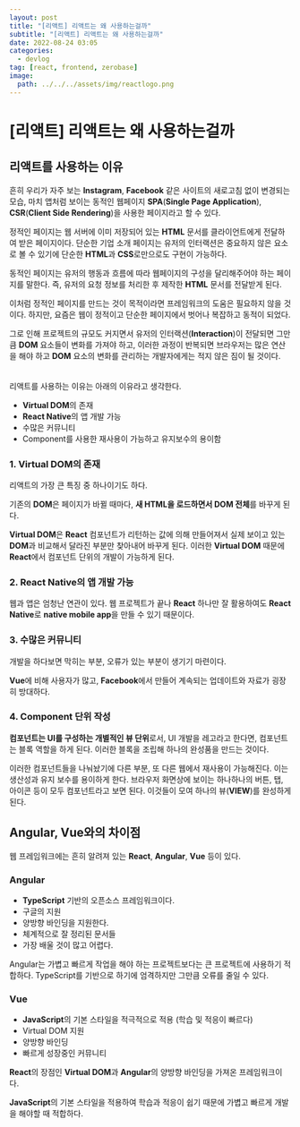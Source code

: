 ```yaml
---
layout: post
title: "[리액트] 리액트는 왜 사용하는걸까"
subtitle: "[리액트] 리액트는 왜 사용하는걸까"
date: 2022-08-24 03:05
categories:
  - devlog
tag: [react, frontend, zerobase]
image:
  path: ../../../assets/img/reactlogo.png
---
```


# [리액트] 리액트는 왜 사용하는걸까

## 리액트를 사용하는 이유

흔히 우리가 자주 보는 **Instagram**, **Facebook** 같은 사이트의 새로고침 없이 변경되는 모습, 마치 앱처럼 보이는 동적인 웹페이지 **SPA**(**Single Page Application**), **CSR**(**Client Side Rendering**)을 사용한 페이지라고 할 수 있다.

정적인 페이지는 웹 서버에 이미 저장되어 있는 **HTML** 문서를 클라이언트에게 전달하여 받은 페이지이다. 단순한 기업 소개 페이지는 유저의 인터랙션은 중요하지 않은 요소로 볼 수 있기에 단순한 **HTML**과 **CSS**로만으로도 구현이 가능하다.

동적인 페이지는 유저의 행동과 흐름에 따라 웹페이지의 구성을 달리해주어야 하는 페이지를 말한다. 즉, 유저의 요청 정보를 처리한 후 제작한 **HTML** 문서를 전달받게 된다.

이처럼 정적인 페이지를 만드는 것이 목적이라면 프레임워크의 도움은 필요하지 않을 것이다. 하지만, 요즘은 웹이 정적이고 단순한 페이지에서 벗어나 복잡하고 동적이 되었다.

그로 인해 프로젝트의 규모도 커지면서 유저의 인터랙션(**Interaction**)이 전달되면 그만큼 **DOM** 요소들이 변화를 가져야 하고, 이러한 과정이 반복되면 브라우저는 많은 연산을 해야 하고 **DOM** 요소의 변화를 관리하는 개발자에게는 적지 않은 짐이 될 것이다.
<br><br><br>
리액트를 사용하는 이유는 아래의 이유라고 생각한다.

- **Virtual DOM**의 존재
- **React Native**의 앱 개발 가능
- 수많은 커뮤니티
- Component를 사용한 재사용이 가능하고 유지보수의 용이함

### 1. Virtual DOM의 존재

리액트의 가장 큰 특징 중 하나이기도 하다.

기존의 **DOM**은 페이지가 바뀔 때마다, **새 HTML을 로드하면서 DOM 전체**를 바꾸게 된다.

**Virtual DOM**은 **React** 컴포넌트가 리턴하는 값에 의해 만들어져서 실제 보이고 있는 **DOM**과 비교해서 달라진 부분만 찾아내어 바꾸게 된다. 이러한 **Virtual DOM** 때문에 **React**에서 컴포넌트 단위의 개발이 가능하게 된다.

### 2. React Native의 앱 개발 가능

웹과 앱은 엄청난 연관이 있다. 웹 프로젝트가 끝나 **React** 하나만 잘 활용하여도 **React Native**로 **native mobile app**을 만들 수 있기 때문이다.

### 3. 수많은 커뮤니티

개발을 하다보면 막히는 부분, 오류가 있는 부분이 생기기 마련이다.

**Vue**에 비해 사용자가 많고, **Facebook**에서 만들어 계속되는 업데이트와 자료가 굉장히 방대하다.

### 4. Component 단위 작성

**컴포넌트는 UI를 구성하는 개별적인 뷰 단위**로서, UI 개발을 레고라고 한다면, 컴포넌트는 블록 역할을 하게 된다. 이러한 블록을 조립해 하나의 완성품을 만드는 것이다.

이러한 컴포넌트들을 나눠놨기에 다른 부분, 또 다른 웹에서 재사용이 가능해진다. 이는 생산성과 유지 보수를 용이하게 한다. 브라우저 화면상에 보이는 하나하나의 버튼, 탭, 아이콘 등이 모두 컴포넌트라고 보면 된다. 이것들이 모여 하나의 뷰(**VIEW**)를 완성하게 된다.

## Angular, Vue와의 차이점

웹 프레임워크에는 흔히 알려져 있는 **React**, **Angular**, **Vue** 등이 있다.
### Angular

- **TypeScript** 기반의 오픈소스 프레임워크이다.
- 구글의 지원
- 양방향 바인딩을 지원한다.
- 체계적으로 잘 정리된 문서들
- 가장 배울 것이 많고 어렵다.

Angular는 가볍고 빠르게 작업을 해야 하는 프로젝트보다는 큰 프로젝트에 사용하기 적합하다. TypeScript를 기반으로 하기에 엄격하지만 그만큼 오류를 줄일 수 있다.
### Vue

- **JavaScript**의 기본 스타일을 적극적으로 적용 (학습 및 적응이 빠르다)
- Virtual DOM 지원
- 양방향 바인딩
- 빠르게 성장중인 커뮤니티

**React**의 장점인 **Virtual DOM**과 **Angular**의 양방향 바인딩을 가져온 프레임워크이다.

**JavaScript**의 기본 스타일을 적용하여 학습과 적응이 쉽기 때문에 가볍고 빠르게 개발을 해야할 때 적합하다.